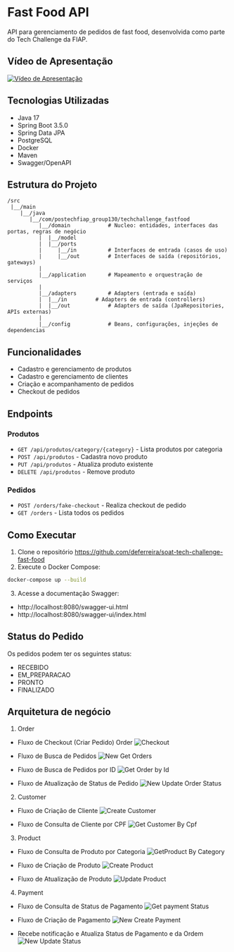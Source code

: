 # Fast Food API

API para gerenciamento de pedidos de fast food, desenvolvida como parte do Tech Challenge da FIAP.

## Vídeo de Apresentação

[![Vídeo de Apresentação](https://img.youtube.com/vi/brByCx_4ksk/0.jpg)](https://youtu.be/brByCx_4ksk)

## Tecnologias Utilizadas

- Java 17
- Spring Boot 3.5.0
- Spring Data JPA
- PostgreSQL
- Docker
- Maven
- Swagger/OpenAPI

## Estrutura do Projeto

```
/src
 |__/main
    |__/java
       |__/com/postechfiap_group130/techchallenge_fastfood
          |__/domain 			# Nucleo: entidades, interfaces das portas, regras de negócio
          |  |__/model
          |  |__/ports
          |     |__/in  		# Interfaces de entrada (casos de uso)
          |     |__/out			# Interfaces de saída (repositórios, gateways)
          |
          |__/application 		# Mapeamento e orquestração de serviços
          |
          |__/adapters 			# Adapters (entrada e saída)
          |  |__/in			# Adapters de entrada (controllers)
          |  |__/out			# Adapters de saída (JpaRepositories, APIs externas)
          |
          |__/config 			# Beans, configurações, injeções de dependencias
```

## Funcionalidades

- Cadastro e gerenciamento de produtos
- Cadastro e gerenciamento de clientes
- Criação e acompanhamento de pedidos
- Checkout de pedidos

## Endpoints

### Produtos
- `GET /api/produtos/category/{category}` - Lista produtos por categoria
- `POST /api/produtos` - Cadastra novo produto
- `PUT /api/produtos` - Atualiza produto existente
- `DELETE /api/produtos` - Remove produto

### Pedidos
- `POST /orders/fake-checkout` - Realiza checkout de pedido
- `GET /orders` - Lista todos os pedidos

## Como Executar

1. Clone o repositório 
https://github.com/deferreira/soat-tech-challenge-fast-food
2. Execute o Docker Compose:
```bash
docker-compose up --build
```

3. Acesse a documentação Swagger:
- http://localhost:8080/swagger-ui.html
- http://localhost:8080/swagger-ui/index.html

## Status do Pedido

Os pedidos podem ter os seguintes status:
- RECEBIDO
- EM_PREPARACAO
- PRONTO
- FINALIZADO

## Arquitetura de negócio

1. Order
- Fluxo de Checkout (Criar Pedido)
Order
![Checkout](https://drive.google.com/file/d/1ZAsgklCNTtMHvifKypVWJNK0ymMNUyeD/view?usp=drivesdk)

- Fluxo de Busca de Pedidos
![New Get Orders](https://drive.google.com/file/d/11VQyMhUNWZEysEv7EYRwc35LxrDL9PFo/view?usp=drivesdk)

- Fluxo de Busca de Pedidos por ID
![Get Order by Id](https://drive.google.com/file/d/1AVUn7FVVSxTvVErpMYOPMTCxWK4TFCOa/view?usp=drivesdk)

- Fluxo de Atualização de Status de Pedido
![New Update Order Status](https://drive.google.com/file/d/1YwpVu4ZQ799VdKtlhcTsnvnXMT2pcdZ0/view?usp=drivesdk)

2. Customer
- Fluxo de Criação de Cliente
![Create Customer](https://drive.google.com/file/d/19nWQRlb4ebtrKKRJMqDq_M3-DsPX_NXr/view?usp=drivesdk)

- Fluxo de Consulta de Cliente por CPF
![Get Customer By Cpf](https://drive.google.com/file/d/10PtT35LG6ur5nFVfKPrtiLmNI8-GmZEN/view?usp=drivesdk)

3. Product
- Fluxo de Consulta de Produto por Categoria
![GetProduct By Category](https://drive.google.com/file/d/17xTgt2EN_NEtQc0EKIYYBUukU5fvncul/view?usp=drivesdk)

- Fluxo de Criação de Produto
![Create Product](https://drive.google.com/file/d/1HCYbOEUTX0zsV7IGiEHdt_B_aQymnfzK/view?usp=drivesdk)

- Fluxo de Atualização de Produto
![Update Product](https://drive.google.com/file/d/1FM-kZDMAkWiPJJXAi2mpIm2nb5pi-L2Y/view?usp=drivesdk)

4. Payment
- Fluxo de Consulta de Status de Pagamento
![Get payment Status](https://drive.google.com/file/d/15cMtUxSZovchB5_MfogsawedBxB2Qwj8/view?usp=drivesdk)

- Fluxo de Criação de Pagamento
![New Create Payment](https://drive.google.com/file/d/1XEut1e-fDMsPKG198Wh0k3SgpHaByY-L/view?usp=drivesdk)

- Recebe notificação e Atualiza Status de Pagamento e da Ordem
![New Update Status](https://drive.google.com/file/d/15USTvFBMc8RK9K7a2pyOigPc-jUCHfkB/view?usp=drivesdk)